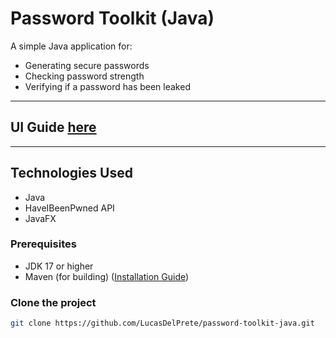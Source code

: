 # Password Toolkit (Java)

A simple Java application for:

- Generating secure passwords
- Checking password strength
- Verifying if a password has been leaked

---
## UI Guide [here](src/main/java/github/lucas/ui/README.md)

---

## Technologies Used
 - Java
 - HaveIBeenPwned API
 - JavaFX

### Prerequisites
- JDK 17 or higher
- Maven (for building) ([Installation Guide](https://maven.apache.org/install.html))

### Clone the project
```bash
git clone https://github.com/LucasDelPrete/password-toolkit-java.git
